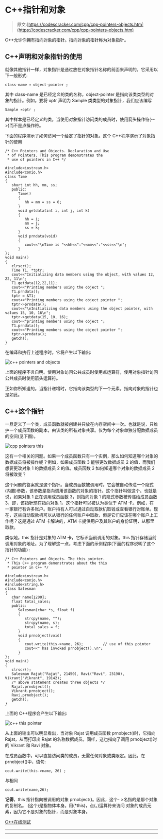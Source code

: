 # C++指针和对象

> 原文:[https://codescracker.com/cpp/cpp-pointers-objects.htm](https://codescracker.com/cpp/cpp-pointers-objects.htm)

C++允许你拥有指向对象的指针。指向对象的指针称为对象指针。

## C++声明和对象指针的使用

就像其他指针一样，对象指针是通过放在对象指针名称的前面来声明的。它采用以下一般形式:

```
class-name ∗ object-pointer ;
```

其中 class-name 是已经定义的类的名称，object-pointer 是指向该类类型的对象的指针。例如，要将 optr 声明为 Sample 类类型的对象指针，我们应该编写

```
Sample ∗optr ;
```

其中样本是已经定义的类。当使用对象指针访问类的成员时，使用箭头操作符(-->)而不是点操作符。

下面的程序演示了如何访问一个给定了指针的对象。这个 C++程序演示了对象指针的使用

```
/* C++ Pointers and Objects. Declaration and Use
 * of Pointers. This program demonstrates the
 * use of pointers in C++ */

#include<iostream.h>
#include<conio.h>
class Time
{
   short int hh, mm, ss;
   public:
      Time()
      {
         hh = mm = ss = 0;
      }
      void getdata(int i, int j, int k)
      {
         hh = i;
         mm = j;
         ss = k;
      }
      void prndata(void)
      {
         cout<<"\nTime is "<<hh<<":"<<mm<<":"<<ss<<"\n";
      }
};
void main()
{
   clrscr();
   Time T1, *tptr;
   cout<<"Initializing data members using the object, with values 12, 22, 11\n";
   T1.getdata(12,22,11);
   cout<<"Printing members using the object ";
   T1.prndata();
   tptr = &T1;
   cout<<"Printing members using the object pointer ";
   tptr->prndata();
   cout<<"\nInitializing data members using the object pointer, with values 15, 10, 16\n";
   tptr->getdata(15, 10, 16);
   cout<<"printing members using the object ";
   T1.prndata();
   cout<<"Printing members using the object pointer ";
   tptr->prndata();
   getch();
}
```

在编译和执行上述程序时，它将产生以下输出:

![c++ pointers and objects](../Images/f89d930d8d8a2b483da56801dcbee432.png)

上面的程序不言自明。使用对象访问公共成员时使用点运算符，使用对象指针访问公共成员时使用箭头运算符。

正如你所知道的，当指针递增时，它指向该类型的下一个元素。指向对象的指针也是如此。

## C++这个指针

一旦定义了一个类，成员函数就被创建并只放在内存空间中一次。也就是说，只维护一个成员函数的副本，由该类的所有对象共享。仅为每个对象单独分配数据成员的空间(见下图)。

![cpp pointers this](../Images/87c3b01146d9e99e5220f8715240fb6d.png)

这有一个相关的问题。如果一个成员函数只有一个实例，那么如何知道哪个对象的数据成员将被操作呢？例如，如果成员函数 3 能够更改数据成员 2 的值，而我们想要更改对象 1 的数据成员 2 的值。成员函数 3 如何知道哪个对象的数据成员 2 将被改变？

这个问题的答案就是这个指针。当成员函数被调用时，它会被自动传递一个隐式(内置)参数，该参数是指向调用该函数的对象的指针。这个指针叫做这个。也就是说，如果对象 1 正在调用成员函数 3，则指向对象 1 的隐式参数被传递给成员函数 3，即，该指针现在指向对象 1。这个指针可以被认为类似于 ATM 卡。例如，在一家银行有许多账户。账户持有人可以通过自动取款机取钱或查看银行对账单。现在，这些自动取款机可以从银行的任何账户中取款，但是它们应该在哪个账户上工作呢？这是通过 ATM 卡解决的，ATM 卡提供用户及其账户的身份证明，从那里取款。

类似地，this 指针是对象的 ATM 卡，它标识当前调用的对象。this 指针存储当前调用对象的地址。为了理解这一点，考虑下面的示例程序(下面的程序说明了这个指针的功能) :

```
/* C++ Pointers and Objects. The this pointer.
 * This C++ program demonstrates about the this
 * pointer in C++ */

#include<iostream.h>
#include<conio.h>
#include<string.h>
class Salesman
{
   char name[1200];
   float total_sales;
   public:
      Salesman(char *s, float f)
      {
         strcpy(name, "");
         strcpy(name, s);
         total_sales = f;
      }
      void prnobject(void)
      {
         cout.write(this->name, 26);         // use of this pointer
         cout<<" has invoked prnobject().\n";
      }
};
void main()
{
   clrscr();
   Salesman Rajat("Rajat", 21450), Ravi("Ravi", 23190), Vikrant("Vikrant", 19142);
   /* above statement creates three objects */
   Rajat.prnobject();
   Vikrant.prnobject();
   Ravi.prnobject();
   getch();
}
```

上面的 C++程序会产生以下输出:

![c++ this pointer](../Images/f887491475653a9ed917549027ddaed3.png)

从上面的输出可以明显看出，当对象 Rajat 调用成员函数 prnobject()时，它指向 Rajat，从而打印出 Rajat 的名称数据成员。同样，这也指向了调用 prnobject()时的 Vikrant 和 Ravi 对象。

在成员函数中，可以直接访问类的成员，无需任何对象或类限定。因此，在 prnobject()中，语句:

```
cout.write(this->name, 26) ;
```

与相同

```
cout.write(name,26);
```

**记得**，this 指针指向被调用的对象 prnobject()。因此，这个- >名指的是那个对象的复制名。 (这个)是指物体本身。用(*this)，点(。)运算符来访问 对象的成员元素，因为它不是对象的指针，而是对象本身。

[C++在线测试](/exam/showtest.php?subid=3)

* * *

* * *